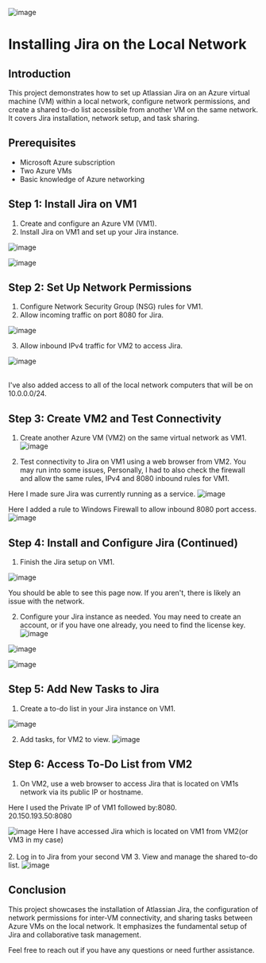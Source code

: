 ![image](https://github.com/itnatepena/jira-install/assets/147539410/5f823690-8f88-4f77-b4f6-4a338d5b9a0d)

# Installing Jira on the Local Network

## Introduction

This project demonstrates how to set up Atlassian Jira on an Azure virtual machine (VM) within a local network, configure network permissions, and create a shared to-do list accessible from another VM on the same network. It covers Jira installation, network setup, and task sharing.

## Prerequisites

- Microsoft Azure subscription
- Two Azure VMs
- Basic knowledge of Azure networking

## Step 1: Install Jira on VM1

1. Create and configure an Azure VM (VM1).
2. Install Jira on VM1 and set up your Jira instance.

![image](https://github.com/itnatepena/jira-install/assets/147539410/e9bd3288-bcfc-4544-9ad1-d868dcfca2c0)

![image](https://github.com/itnatepena/jira-install/assets/147539410/6d978e95-afe8-4460-9561-4921be01d52c)


## Step 2: Set Up Network Permissions

1. Configure Network Security Group (NSG) rules for VM1.
2. Allow incoming traffic on port 8080 for Jira.
   
![image](https://github.com/itnatepena/jira-install/assets/147539410/305d6424-3e98-451a-a8f1-23ac6d4e4dea)

3. Allow inbound IPv4 traffic for VM2 to access Jira.

![image](https://github.com/itnatepena/jira-install/assets/147539410/ce24b8f9-e0d2-432d-8940-5c40947b817a)

<br>
 I've also added access to all of the local network computers that will be on 10.0.0.0/24.


## Step 3: Create VM2 and Test Connectivity

1. Create another Azure VM (VM2) on the same virtual network as VM1.
![image](https://github.com/itnatepena/jira-install/assets/147539410/03c73fa8-5e9a-4a4c-a7b0-6eb3d6d1ea16)

2. Test connectivity to Jira on VM1 using a web browser from VM2.
You may run into some issues, Personally, I had to also check the firewall and allow the same rules, IPv4 and 8080 inbound rules for VM1.

Here I made sure Jira was currently running as a service.
![image](https://github.com/itnatepena/jira-install/assets/147539410/199e1b69-668b-42e1-8aee-dfc93095f3a8)

Here I added a rule to Windows Firewall to allow inbound 8080 port access.
![image](https://github.com/itnatepena/jira-install/assets/147539410/ba39e868-746a-4f5e-83d1-ea4841029111)



## Step 4: Install and Configure Jira (Continued)

1. Finish the Jira setup on VM1.

![image](https://github.com/itnatepena/jira-install/assets/147539410/bca28c5a-e5fb-452d-aef7-68bc7f03a3cc)

You should be able to see this page now. If you aren't, there is likely an issue with the network. 

2. Configure your Jira instance as needed.
You may need to create an account, or if you have one already, you need to find the license key.
![image](https://github.com/itnatepena/jira-install/assets/147539410/c265c083-cbe3-4064-8678-23bc3f98c274)

![image](https://github.com/itnatepena/jira-install/assets/147539410/a6b830e8-0dc8-4b8c-a959-ed7e39677b4b)

![image](https://github.com/itnatepena/jira-install/assets/147539410/7d07aff6-a6be-4df6-8c4a-bcf1031b06df)



## Step 5: Add New Tasks to Jira

1. Create a to-do list in your Jira instance on VM1.

![image](https://github.com/itnatepena/jira-install/assets/147539410/ac63ef3e-3fe8-41ce-a2ce-564d9e45efaa)

2. Add tasks, for VM2 to view.
![image](https://github.com/itnatepena/jira-install/assets/147539410/2b0a014e-4d4e-498c-9812-1dcceda8e341)


## Step 6: Access To-Do List from VM2

1. On VM2, use a web browser to access Jira that is located on VM1s network via its public IP or hostname.

Here I used the Private IP of VM1 followed by:8080.
<br>
20.150.193.50:8080

![image](https://github.com/itnatepena/jira-install/assets/147539410/e3a7002a-892c-45b5-b0bc-25e80763c9af)
Here I have accessed Jira which is located on VM1 from VM2(or VM3 in my case) 
<br>
<br>
2. Log in to Jira from your second VM
3. View and manage the shared to-do list.
![image](https://github.com/itnatepena/jira-install/assets/147539410/fe781c44-54a8-4c12-8433-00fc80a4cd9f)


## Conclusion

This project showcases the installation of Atlassian Jira, the configuration of network permissions for inter-VM connectivity, and sharing tasks between Azure VMs on the local network. It emphasizes the fundamental setup of Jira and collaborative task management.

Feel free to reach out if you have any questions or need further assistance.

